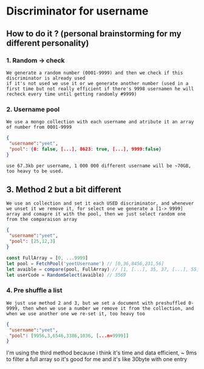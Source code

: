 # Discriminator for username

## How to do it ? (personal brainstorming for my different personality)

### 1. Random -> check
	We generate a random number (0001-9999) and then we check if this discriminator is already used
	if it's not used we use it or we generate another number (used in a first time but not really efficient if there's 9998 usernamen he will recheck every time until getting randomly #9999)

### 2. Username pool
	We use a mongo collection with each username and atribute it an array of number from 0001-9999
```json
{
 "username":"yeet",
 "pool": {0: false, [...], 8623: true, [...], 9999:false}
}
```

```
use 67.3kb per username, 1 000 000 different username will be ~70GB, too heavy to be used.
```

## 3. Method 2 but a bit different

	We use an collection and set it each USED discriminator, and whenever we unset it we remove it, for select one we generate a [1-> 9999] array and comapre it with the pool, then we just select random one from the comparaison array

```json
{
 "username":"yeet",
 "pool": [25,12,3]
}
```

```js
const FullArray = [0, ...9999]
let pool = FetchPool('yeetUsername') // [0,36,8456,231,56]
let avaible = compare(pool, FullArray) // [1, [...], 35, 37, [...], 55, 57, [...9999]]
let userCode = RandomSelect(avaible) // 3569
```

### 4. Pre shuffle a list

```
We just use method 2 and 3, but we set a document with preshuffled 0-9999, then when we use a number we remove it from the collection, and when we use another one we re-set it, too heavy too
```

```json
{
 "username":"yeet",
 "pool": [9956,3,6546,3386,1036, [...n=9999]]
}
```

I'm using the third method because i think it's time and data efficient, ~ 9ms to filter a full array so it's good for me and it's like 30byte with one entry

